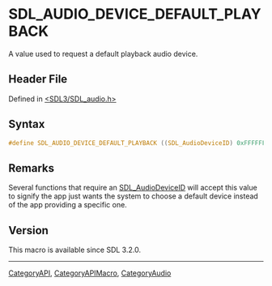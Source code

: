 # SDL_AUDIO_DEVICE_DEFAULT_PLAYBACK

A value used to request a default playback audio device.

## Header File

Defined in [<SDL3/SDL_audio.h>](https://github.com/libsdl-org/SDL/blob/main/include/SDL3/SDL_audio.h)

## Syntax

```c
#define SDL_AUDIO_DEVICE_DEFAULT_PLAYBACK ((SDL_AudioDeviceID) 0xFFFFFFFFu)
```

## Remarks

Several functions that require an [SDL_AudioDeviceID](SDL_AudioDeviceID)
will accept this value to signify the app just wants the system to choose a
default device instead of the app providing a specific one.

## Version

This macro is available since SDL 3.2.0.





----
[CategoryAPI](CategoryAPI), [CategoryAPIMacro](CategoryAPIMacro), [CategoryAudio](CategoryAudio)

